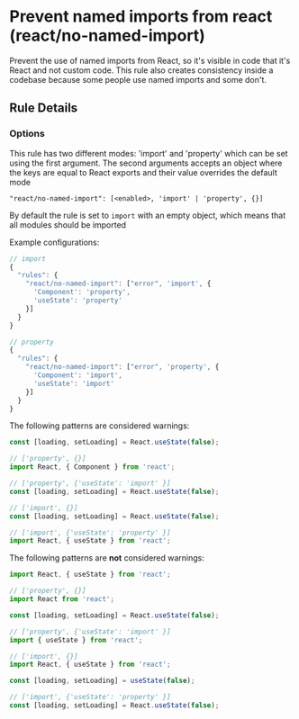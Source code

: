 # Prevent named imports from react (react/no-named-import)

Prevent the use of named imports from React, so it's visible in code that it's React and not custom code. This rule
also creates consistency inside a codebase because some people use named imports and some don't.

## Rule Details

### Options

This rule has two different modes: 'import' and 'property' which can be set using the first argument. The second arguments accepts an object where the keys are equal to React exports and their value overrides the default mode

```
"react/no-named-import": [<enabled>, 'import' | 'property', {}]
```

By default the rule is set to `import` with an empty object, which means that all modules should be imported



Example configurations:

```javascript
// import
{
  "rules": {
    "react/no-named-import": ["error", 'import', {
      'Component': 'property',
      'useState': 'property'
    }]
  }
}

// property
{
  "rules": {
    "react/no-named-import": ["error", 'property', {
      'Component': 'import',
      'useState': 'import'
    }]
  }
}
```

The following patterns are considered warnings:

```jsx
const [loading, setLoading] = React.useState(false);

// ['property', {}]
import React, { Component } from 'react';

// ['property', {'useState': 'import' }]
const [loading, setLoading] = React.useState(false);

// ['import', {}]
const [loading, setLoading] = React.useState(false);

// ['import', {'useState': 'property' }]
import React, { useState } from 'react';

```

The following patterns are **not** considered warnings:

```jsx
import React, { useState } from 'react';

// ['property', {}]
import React from 'react';

const [loading, setLoading] = React.useState(false);

// ['property', {'useState': 'import' }]
import { useState } from 'react';

// ['import', {}]
import React, { useState } from 'react';

const [loading, setLoading] = useState(false);

// ['import', {'useState': 'property' }]
const [loading, setLoading] = React.useState(false);

```
